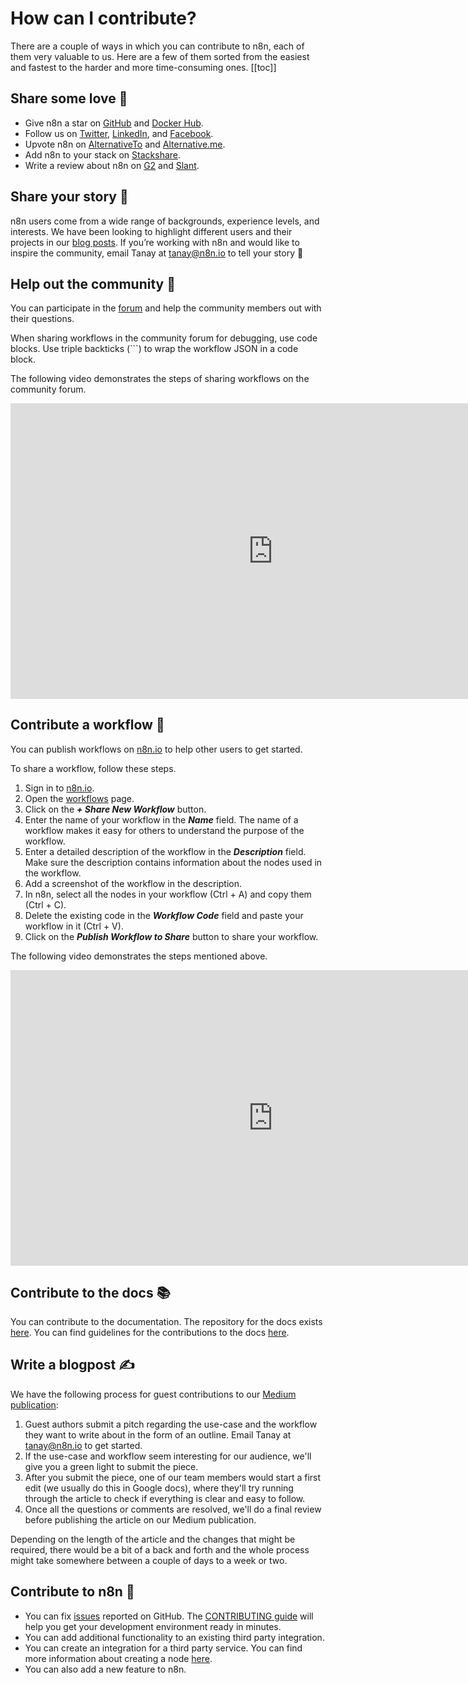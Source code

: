 # How can I contribute?

There are a couple of ways in which you can contribute to n8n, each of them very valuable to us. Here are a few of them sorted from the easiest and fastest to the harder and more time-consuming ones.
[[toc]]

## Share some love 💙

- Give n8n a star on [GitHub](https://github.com/n8n-io/n8n) and [Docker Hub](https://hub.docker.com/r/n8nio/n8n).
- Follow us on [Twitter](https://twitter.com/n8n_io), [LinkedIn](https://www.linkedin.com/company/28491094), and [Facebook](https://www.facebook.com/n8nio/).
- Upvote n8n on [AlternativeTo](https://alternativeto.net/software/n8n-io/) and [Alternative.me](https://alternative.me/n8n-io).
- Add n8n to your stack on [Stackshare](https://stackshare.io/n8n).
- Write a review about n8n on [G2](https://www.g2.com/products/n8n/reviews) and [Slant](https://www.slant.co/improve/options/37977/~n8n-review).


## Share your story 💌

n8n users come from a wide range of backgrounds, experience levels, and interests. We have been looking to highlight different users and their projects in our [blog posts](https://medium.com/n8n-io/tagged/interview). If you’re working with n8n and would like to inspire the community, email Tanay at tanay@n8n.io to tell your story 💌


## Help out the community 🤝

You can participate in the [forum](https://community.n8n.io/) and help the community members out with their questions.

When sharing workflows in the community forum for debugging, use code blocks. Use triple backticks (```) to wrap the workflow JSON in a code block.

The following video demonstrates the steps of sharing workflows on the community forum.

<div class="video-container">
    <iframe width="840" height="472.5" src="https://www.youtube.com/embed/dVC8yLqUvCE" frameborder="0" allow="accelerometer; autoplay; clipboard-write; encrypted-media; gyroscope; picture-in-picture" allowfullscreen></iframe>
</div>

## Contribute a workflow 🧬

You can publish workflows on [n8n.io](https://n8n.io/workflows) to help other users to get started.

To share a workflow, follow these steps.

1. Sign in to [n8n.io](https://n8n.io/login).
2. Open the [workflows](https://n8n.io/workflows) page.
3. Click on the ***+ Share New Workflow*** button.
4. Enter the name of your workflow in the ***Name*** field. The name of a workflow makes it easy for others to understand the purpose of the workflow.
5. Enter a detailed description of the workflow in the ***Description*** field. Make sure the description contains information about the nodes used in the workflow.
6. Add a screenshot of the workflow in the description.
7. In n8n, select all the nodes in your workflow (Ctrl + A) and copy them (Ctrl + C).
8. Delete the existing code in the ***Workflow Code*** field and paste your workflow in it (Ctrl + V).
9. Click on the ***Publish Workflow to Share*** button to share your workflow.

The following video demonstrates the steps mentioned above.

<div class="video-container">
    <iframe width="840" height="472.5" src="https://www.youtube.com/embed/wcoirYBEgYc" frameborder="0" allow="accelerometer; autoplay; clipboard-write; encrypted-media; gyroscope; picture-in-picture" allowfullscreen></iframe>
</div>

## Contribute to the docs 📚

You can contribute to the documentation. The repository for the docs exists [here](https://github.com/n8n-io/n8n-docs). You can find guidelines for the contributions to the docs [here](https://github.com/n8n-io/n8n-docs/blob/master/CONTRIBUTING.md).


## Write a blogpost ✍️

We have the following process for guest contributions to our [Medium publication](https://medium.com/n8n-io):
1. Guest authors submit a pitch regarding the use-case and the workflow they want to write about in the form of an outline. Email Tanay at tanay@n8n.io to get started.
2. If the use-case and workflow seem interesting for our audience, we'll give you a green light to submit the piece.
3. After you submit the piece, one of our team members would start a first edit (we usually do this in Google docs), where they'll try running through the article to check if everything is clear and easy to follow.
4. Once all the questions or comments are resolved, we'll do a final review before publishing the article on our Medium publication.

Depending on the length of the article and the changes that might be required, there would be a bit of a back and forth and the whole process might take somewhere between a couple of days to a week or two.


## Contribute to n8n 🔨

- You can fix [issues](https://github.com/n8n-io/n8n/issues) reported on GitHub. The [CONTRIBUTING guide](https://github.com/n8n-io/n8n/blob/master/CONTRIBUTING.md) will help you get your development environment ready in minutes.
- You can add additional functionality to an existing third party integration.
- You can create an integration for a third party service. You can find more information about creating a node [here](../nodes/creating-nodes/create-node.md).
- You can also add a new feature to n8n.
